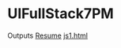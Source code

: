 # UIFullStack7PM
Outputs
[Resume](https://juveriad.github.io/UIFullStack-course/Resume/index.html)
[js1.html](https://juveriad.github.io/UIFullStack-course/JS%20practise/js1.html)
